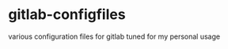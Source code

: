 gitlab-configfiles
==================

various configuration files for gitlab tuned for my personal usage

